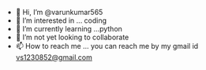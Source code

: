 - 👋 Hi, I’m @varunkumar565
- 👀 I’m interested in ... coding
- 🌱 I’m currently learning ...python
- 💞️ I’m not yet looking to collaborate
- 📫 How to reach me ... you can reach me by my gmail id vs1230852@gmail.com

<!---
varunkumar565/varunkumar565 is a ✨ special ✨ repository because its `README.md` (this file) appears on your GitHub profile.
You can click the Preview link to take a look at your changes.
--->
